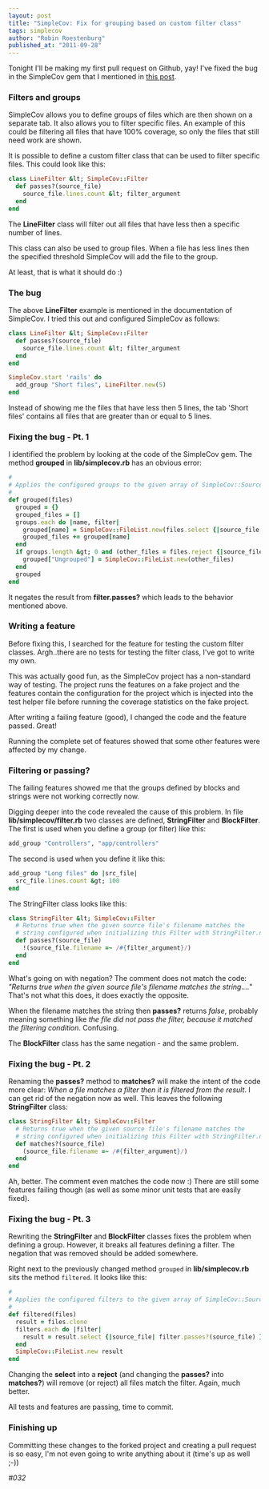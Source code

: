 ```yaml
---
layout: post
title: "SimpleCov: Fix for grouping based on custom filter class"
tags: simplecov
author: "Robin Roestenburg"
published_at: "2011-09-28"
---
```


Tonight I'll be making my first pull request on Github, yay! I've fixed the bug in the SimpleCov gem that I mentioned in [this post](http://www.tamingthemindmonkey.com/ruby-code-coverage-using-simplecov).

### Filters and groups
SimpleCov allows you to define groups of files which are then shown on a separate tab. It also allows you to filter specific files. An example of this could be filtering all files that have 100% coverage, so only the files that still need work are shown.

It is possible to define a custom filter class that can be used to filter specific files. This could look like this:

~~~ ruby
class LineFilter &lt; SimpleCov::Filter
  def passes?(source_file)
    source_file.lines.count &lt; filter_argument
  end
end
~~~

The **LineFilter** class will filter out all files that have less then a specific number of lines.

This class can also be used to group files. When a file has less lines then the specified threshold SimpleCov will add the file to the group.

At least, that is what it should do :)

### The bug
The above **LineFilter** example is mentioned in the documentation of SimpleCov. I tried this out and configured SimpleCov as follows:

~~~ ruby
class LineFilter &lt; SimpleCov::Filter
  def passes?(source_file)
    source_file.lines.count &lt; filter_argument
  end
end

SimpleCov.start 'rails' do
  add_group "Short files", LineFilter.new(5)
end
~~~

Instead of showing me the files that have less then 5 lines, the tab 'Short files' contains all files that are greater than or equal to 5 lines.

### Fixing the bug - Pt. 1
I identified the problem by looking at the code of the SimpleCov gem. The  method **grouped** in **lib/simplecov.rb** has an obvious error:

~~~ ruby
#
# Applies the configured groups to the given array of SimpleCov::SourceFile items
#
def grouped(files)
  grouped = {}
  grouped_files = []
  groups.each do |name, filter|
    grouped[name] = SimpleCov::FileList.new(files.select {|source_file| !filter.passes?(source_file)})
    grouped_files += grouped[name]
  end
  if groups.length &gt; 0 and (other_files = files.reject {|source_file| grouped_files.include?(source_file)}).length &gt; 0
    grouped["Ungrouped"] = SimpleCov::FileList.new(other_files)
  end
  grouped
end
~~~

It negates the result from **filter.passes?** which leads to the behavior mentioned above.

### Writing a feature
Before fixing this, I searched for the feature for testing the custom filter classes. Argh..there are no tests for testing the filter class, I've got to write my own.

This was actually good fun, as the SimpleCov project has a non-standard way of testing. The project runs the features on a fake project and the features contain the configuration for the project which is injected into the test helper file before running the coverage statistics on the fake project.

After writing a failing feature (good), I changed the code and the feature passed. Great!

Running the complete set of features showed that some other features were affected by my change.

### Filtering or passing?
The failing features showed me that the groups defined by blocks and strings were not working correctly now.

Digging deeper into the code revealed the cause of this problem. In file **lib/simplecov/filter.rb** two classes are defined, **StringFilter** and **BlockFilter**. The first is used when you define a group (or filter) like this:

~~~ ruby
add_group "Controllers", "app/controllers"
~~~

The second is used when you define it like this:

~~~ ruby
add_group "Long files" do |src_file|
  src_file.lines.count &gt; 100
end
~~~

The StringFilter class looks like this:

~~~ ruby
class StringFilter &lt; SimpleCov::Filter
  # Returns true when the given source file's filename matches the
  # string configured when initializing this Filter with StringFilter.new('somestring)
  def passes?(source_file)
    !(source_file.filename =~ /#{filter_argument}/)
  end
end
~~~

What's going on with negation? The comment does not match the code: *"Returns true when the given source file's filename matches the string...."* That's not what this does, it does exactly the opposite.

When the filename matches the string then **passes?** returns *false*, probably meaning something like *the file did not pass the filter, because it matched the filtering condition*. Confusing.

The **BlockFilter** class has the same negation - and the same problem.

### Fixing the bug - Pt. 2
Renaming the **passes?** method to **matches?** will make the intent of the code more clear: *When a file matches a filter then it is filtered from the result*. I can get rid of the negation now as well. This leaves the following **StringFilter** class:

~~~ ruby
class StringFilter &lt; SimpleCov::Filter
  # Returns true when the given source file's filename matches the
  # string configured when initializing this Filter with StringFilter.new('somestring)
  def matches?(source_file)
    (source_file.filename =~ /#{filter_argument}/)
  end
end
~~~

Ah, better. The comment even matches the code now :) There are still some features failing though (as well as some minor unit tests that are easily fixed).

### Fixing the bug - Pt. 3
Rewriting the **StringFilter** and **BlockFilter** classes fixes the problem when defining a group. However, it breaks all features defining a filter. The negation that was removed should be added somewhere.

Right next to the previously changed method `grouped` in **lib/simplecov.rb** sits the method `filtered`. It looks like this:

~~~ ruby
#
# Applies the configured filters to the given array of SimpleCov::SourceFile items
#
def filtered(files)
  result = files.clone
  filters.each do |filter|
    result = result.select {|source_file| filter.passes?(source_file) }
  end
  SimpleCov::FileList.new result
end
~~~

Changing the **select** into a **reject** (and changing the **passes?** into **matches?**) will remove (or reject) all files match the filter. Again, much better.

All tests and features are passing, time to commit.

### Finishing up
Committing these changes to the forked project and creating a pull request is so easy, I'm not even going to write anything about it (time's up as well ;-))

*#032*
